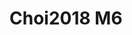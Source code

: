# Choi2018 M6
<a name="material" />
<script type="application/ld+json">

  {
    "@context": "https://schema.org/",
    "@type": "ChemicalSubstance",
    "http://purl.org/dc/terms/conformsTo":
      {
        "@type": "CreativeWork",
        "@id": "https://bioschemas.org/profiles/ChemicalSubstance/0.4-RELEASE/"
      },
    "@id": "https://egonw.github.io/nanowiki/nanowiki517.html#material",
    "name": "Choi2018 M6",
    "sameAs: "http://127.0.0.1/mediawiki/index.php/Special:URIResolver/Choi2018_M6"
  }
</script>

